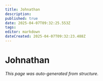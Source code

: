 ```yaml
---
title: Johnathan
description: 
published: true
date: 2025-04-07T09:32:25.553Z
tags: 
editor: markdown
dateCreated: 2025-04-07T09:32:23.488Z
---
```


# Johnathan

*This page was auto-generated from structure.*